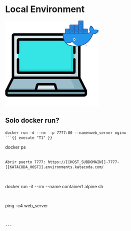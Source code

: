 # Local Environment

<img src="./assets/single-engine.png" class="center" alt="About me" style="width:300px;">

## Solo docker run?


```
docker run -d --rm  -p 7777:80 --name=web_server nginx
```{{ execute "T1" }}

```
docker ps
```{{ execute "T1" }}

Abrir puerto 7777: https://[[HOST_SUBDOMAIN]]-7777-[[KATACODA_HOST]].environments.katacoda.com/



```
docker run -it --rm --name container1 alpine sh
```{{ execute "T2" }}


```
ping -c4 web_server
```{{ execute "T2" }}


---


